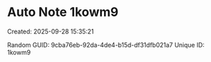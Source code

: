 ﻿# Auto Note 1kowm9
Created: 2025-09-28 15:35:21

Random GUID: 9cba76eb-92da-4de4-b15d-df31dfb021a7
Unique ID: 1kowm9
